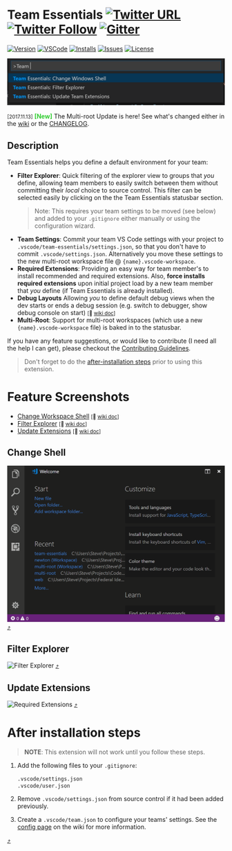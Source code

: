 # Team Essentials [![Twitter URL](https://img.shields.io/twitter/url/http/shields.io.svg?style=social)](https://twitter.com/intent/tweet?text=Check%20out%20Team%20Essentials%20for%20VS%20Code&url=https://marketplace.visualstudio.com/items?itemName=SteveHartzog.team-essentials) [![Twitter Follow](https://img.shields.io/twitter/follow/SteveHartzog.svg?style=social&label=Follow&style=plastic)](https://twitter.com/intent/follow?screen_name=SteveHartzog) [![Gitter](https://badges.gitter.im/SteveHartzog/team-essentials.svg)](https://gitter.im/team-essentials/Lobby)

[![Version](https://vsmarketplacebadge.apphb.com/version-short/SteveHartzog.team-essentials.svg)](https://marketplace.visualstudio.com/items?itemName=SteveHartzog.team-essentials)
[![VSCode](https://img.shields.io/badge/vscode-v1.18+-373277.svg)](https://code.visualstudio.com/updates/v1_18)
[![Installs](https://vsmarketplacebadge.apphb.com/installs/SteveHartzog.team-essentials.svg)](https://marketplace.visualstudio.com/items?itemName=SteveHartzog.team-essentials) [![Issues](https://img.shields.io/github/issues/SteveHartzog/team-essentials.svg)](https://github.com/SteveHartzog/team-essentials/issues)
[![License](https://img.shields.io/github/license/mashape/apistatus.svg)](https://raw.githubusercontent.com/SteveHartzog/team-essentials/master/LICENSE)

![Team Essentials](./images/team-essentials.png)

<small>[2017.11.13]</small> **<font style="color:limegreen">[New]</font>** The Multi-root Update is here! See what's changed either in the [wiki](https://github.com/SteveHartzog/team-essentials/wiki/Multi-Root-Update) or the [CHANGELOG](https://raw.githubusercontent.com/SteveHartzog/team-essentials/master/CHANGELOG.md).

## Description
Team Essentials helps you define a default environment for your team:
 - **Filter Explorer**: Quick filtering of the explorer view to groups that _you_ define, allowing team members to easily switch between them without committing their _local_ choice to source control. This filter can be selected easily by clicking on the the Team Essentials statusbar section.
   > Note: This requires your team settings to be moved (see below) and added to your `.gitignore` either manually or using the configuration wizard.
 - **Team Settings**: Commit your team VS Code settings with your project to `.vscode/team-essentials/settings.json`, so that you don't have to commit `.vscode/settings.json`. Alternatively you move these settings to the new multi-root workspace file @ `{name}.vscode-workspace`.
 - **Required Extensions**: Providing an easy way for team member's to install recommended and required extensions. Also, **force installs required extensions** upon initial project load by a new team member that _you_ define (if Team Essentials is already installed).
 - **Debug Layouts** Allowing _you_ to define default debug views when the dev starts or ends a debug session (e.g. switch to debugger, show debug console on start) <small>[:link: [wiki doc](https://github.com/SteveHartzog/team-essentials/wiki/Debugging-View-Modes)]</small>
 - **Multi-Root**: Support for multi-root workspaces (which use a new `{name}.vscode-workspace` file) is baked in to the statusbar.

If you have any feature suggestions, or would like to contribute (I need all the help I can get), please checkout the [Contributing Guidelines](https://github.com/SteveHartzog/team-essentials/blob/master/CONTRIBUTING.md).

> Don't forget to do the [after-installation steps](#after-installation-steps) prior to using this extension.


# Feature Screenshots
* [Change Workspace Shell](#change-workspace-shell) <small>[:link: [wiki doc](https://github.com/SteveHartzog/team-essentials/wiki/Change-Workspace-Shell)]</small>
* [Filter Explorer](#filter-explorer) <small>[:link: [wiki doc](https://github.com/SteveHartzog/team-essentials/wiki/Filter-Explorer)]</small>
* [Update Extensions](#update-extensions) <small>[:link: [wiki doc](https://github.com/SteveHartzog/team-essentials/wiki/Update-Extensions)]</small>

## Change Shell
![Change Shell](./images/change-shell.gif)
[ :arrow_heading_up: ](#feature-screenshots)

## Filter Explorer
![Filter Explorer](./images/filter-explorer.gif)
[:arrow_heading_up:](#feature-screenshots)

## **Update Extensions**
![Required Extensions](./images/required-extensions.gif)
[:arrow_heading_up:](#feature-screenshots)


# After installation steps
> **NOTE**: This extension will not work until you follow these steps.

1. Add the following files to your `.gitignore`:
   ```shell
   .vscode/settings.json
   .vscode/user.json
   ```

2. Remove `.vscode/settings.json` from source control if it had been added previously.
3. Create a `.vscode/team.json` to configure your teams' settings. See the [config page](https://github.com/SteveHartzog/team-essentials/wiki/Configuration) on the wiki for more information.

[:arrow_heading_up:](#team-essentials)
